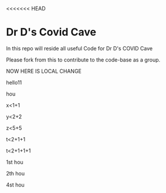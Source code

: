 <<<<<<< HEAD
# Dr D's Covid Cave

In this repo will reside all useful Code for Dr D's COVID Cave

Please fork from this to contribute to the code-base as a group. 


NOW HERE IS LOCAL CHANGE

hello11


hou


x<1+1

y<2+2

z<5+5

t<2+1+1

t<2+1+1+1

1st hou

2th hou

4st hou
